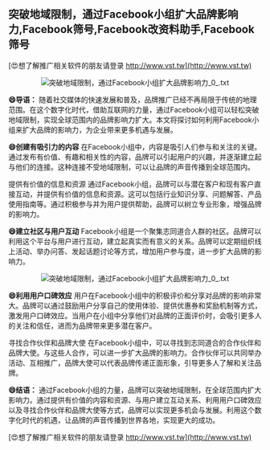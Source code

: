## **突破地域限制，通过Facebook小组扩大品牌影响力,Facebook筛号,Facebook改资料助手,Facebook筛号**

[😍想了解推广相关软件的朋友请登录 http://www.vst.tw](http://www.vst.tw)

 <center><img src="https://vst.tw/MP4/tuiguang/png/5.png" alt="突破地域限制，通过Facebook小组扩大品牌影响力_0_.txt"></center>

**😄导语：**
随着社交媒体的快速发展和普及，品牌推广已经不再局限于传统的地理范围。在这个数字化时代，借助互联网的力量，通过Facebook小组可以轻松突破地域限制，实现全球范围内的品牌影响力扩大。本文将探讨如何利用Facebook小组来扩大品牌的影响力，为企业带来更多机遇与发展。

**😄创建有吸引力的内容**
在Facebook小组中，内容是吸引人们参与和关注的关键。通过发布有价值、有趣和相关性的内容，品牌可以引起用户的兴趣，并逐渐建立起与他们的连接。这种连接不受地域限制，可以让品牌的声音传播到全球范围内。

提供有价值的信息和资源
通过Facebook小组，品牌可以与潜在客户和现有客户直接互动，并提供有价值的信息和资源。这可以包括行业知识分享、问题解答、产品使用指南等。通过积极参与并为用户提供帮助，品牌可以树立专业形象，增强品牌的影响力。

**😄建立社区与用户互动**
Facebook小组是一个聚集志同道合人群的社区。品牌可以利用这个平台与用户进行互动，建立起真实而有意义的关系。品牌可以定期组织线上活动、举办问答、发起话题讨论等方式，增加用户参与度，进一步扩大品牌的影响力。

 <center><img src="https://vst.tw/MP4/tuiguang/png/8.png" alt="突破地域限制，通过Facebook小组扩大品牌影响力_0_.txt"></center>

**😄利用用户口碑效应**
用户在Facebook小组中的积极评价和分享对品牌的影响非常大。品牌可以通过鼓励用户分享自己的使用体验、提供优惠券和奖励机制等方式，激发用户口碑效应。当用户在小组中分享他们对品牌的正面评价时，会吸引更多人的关注和信任，进而为品牌带来更多潜在客户。

寻找合作伙伴和品牌大使
在Facebook小组中，可以寻找到志同道合的合作伙伴和品牌大使。与这些人合作，可以进一步扩大品牌的影响力。合作伙伴可以共同举办活动、互相推广，品牌大使可以代表品牌传递正面形象，引导更多人了解和关注品牌。

**😄结语：**
通过Facebook小组的力量，品牌可以突破地域限制，在全球范围内扩大影响力。通过提供有价值的内容和资源、与用户建立互动关系、利用用户口碑效应以及寻找合作伙伴和品牌大使等方式，品牌可以实现更多机会与发展。利用这个数字化时代的机遇，让品牌的声音传播到世界各地，实现更大的成功。

[😍想了解推广相关软件的朋友请登录 http://www.vst.tw](http://www.vst.tw)



